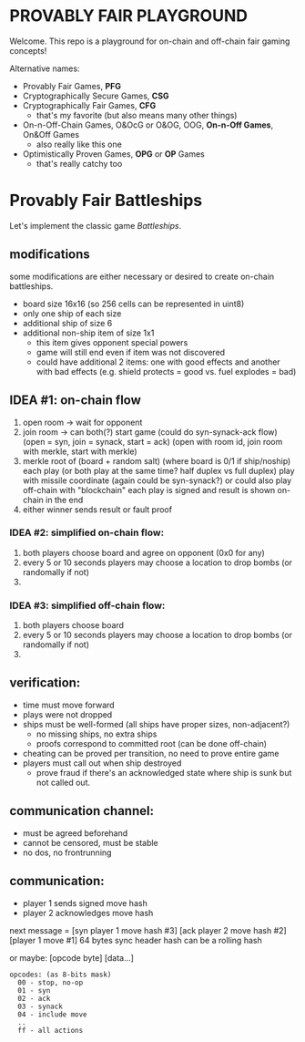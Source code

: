 # **PROVABLY FAIR PLAYGROUND**

Welcome. This repo is a playground for on-chain and off-chain fair gaming concepts!

Alternative names:

- Provably Fair Games, **PFG**
- Cryptographically Secure Games, **CSG**
- Cryptographically Fair Games, **CFG**
  - that's my favorite (but also means many other things)
- On-n-Off-Chain Games, O&OcG or O&OG, OOG, **On-n-Off Games**, On&Off Games
  - also really like this one
- Optimistically Proven Games, **OPG** or **OP** Games
  - that's really catchy too


# Provably Fair Battleships

Let's implement the classic game *Battleships*.

## modifications

some modifications are either necessary or desired to create on-chain battleships.

- board size 16x16 (so 256 cells can be represented in uint8)
- only one ship of each size
- additional ship of size 6
- additional non-ship item of size 1x1
  - this item gives opponent special powers
  - game will still end even if item was not discovered
  - could have additional 2 items: one with good effects and another with bad effects (e.g. shield protects = good vs. fuel explodes = bad)


## IDEA #1: on-chain flow

  1. open room -> wait for opponent
  2. join room -> can both(?) start game
    (could do syn-synack-ack flow)
    (open = syn, join = synack, start = ack)
    (open with room id, join room with merkle, start with merkle)
  3. merkle root of (board + random salt) (where board is 0/1 if ship/noship)
  each play (or both play at the same time? half duplex vs full duplex)
    play with missile coordinate
    (again could be syn-synack?)
  or could also play off-chain with "blockchain"
    each play is signed and result is shown on-chain in the end
  4. either winner sends result or fault proof


### IDEA #2: simplified on-chain flow:

1. both players choose board and agree on opponent (0x0 for any)
2. every 5 or 10 seconds players may choose a location to drop bombs (or randomally if not)
3. 

### IDEA #3: simplified off-chain flow:

1. both players choose board
2. every 5 or 10 seconds players may choose a location to drop bombs (or randomally if not)
3. 

## verification:

- time must move forward
- plays were not dropped
- ships must be well-formed (all ships have proper sizes, non-adjacent?)
  - no missing ships, no extra ships
  - proofs correspond to committed root (can be done off-chain)
- cheating can be proved per transition, no need to prove entire game
- players must call out when ship destroyed
  - prove fraud if there's an acknowledged state where ship is sunk but not called out.

## communication channel:

- must be agreed beforehand
- cannot be censored, must be stable
- no dos, no frontrunning

## communication:

- player 1 sends signed move hash
- player 2 acknowledges move hash

next message = [syn player 1 move hash #3] [ack player 2 move hash #2] [player 1 move #1]
64 bytes sync header
hash can be a rolling hash

or maybe:
[opcode byte] [data...]

    opcodes: (as 8-bits mask)
      00 - stop, no-op
      01 - syn
      02 - ack
      03 - synack
      04 - include move
      ..
      ff - all actions
